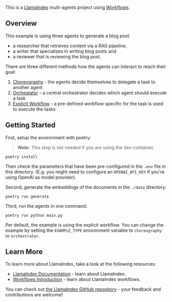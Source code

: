 This is a [LlamaIndex](https://www.llamaindex.ai/) multi-agents project using [Workflows](https://docs.llamaindex.ai/en/stable/understanding/workflows/).

## Overview

This example is using three agents to generate a blog post:

- a researcher that retrieves content via a RAG pipeline,
- a writer that specializes in writing blog posts and
- a reviewer that is reviewing the blog post.

There are three different methods how the agents can interact to reach their goal:

1. [Choreography](./app/examples/choreography.py) - the agents decide themselves to delegate a task to another agent
1. [Orchestator](./app/examples/orchestrator.py) - a central orchestrator decides which agent should execute a task
1. [Explicit Workflow](./app/examples/workflow.py) - a pre-defined workflow specific for the task is used to execute the tasks

## Getting Started

First, setup the environment with poetry:

> **_Note:_** This step is not needed if you are using the dev-container.

```shell
poetry install
```

Then check the parameters that have been pre-configured in the `.env` file in this directory. (E.g. you might need to configure an `OPENAI_API_KEY` if you're using OpenAI as model provider).

Second, generate the embeddings of the documents in the `./data` directory:

```shell
poetry run generate
```

Third, run the agents in one command:

```shell
poetry run python main.py
```

Per default, the example is using the explicit workflow. You can change the example by setting the `EXAMPLE_TYPE` environment variable to `choreography` or `orchestrator`.

## Learn More

To learn more about LlamaIndex, take a look at the following resources:

- [LlamaIndex Documentation](https://docs.llamaindex.ai) - learn about LlamaIndex.
- [Workflows Introduction](https://docs.llamaindex.ai/en/stable/understanding/workflows/) - learn about LlamaIndex workflows.

You can check out [the LlamaIndex GitHub repository](https://github.com/run-llama/llama_index) - your feedback and contributions are welcome!
